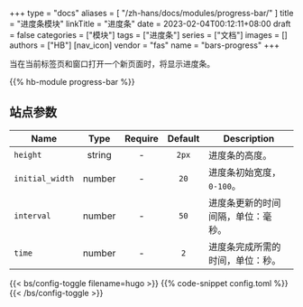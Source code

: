 +++
type = "docs"
aliases = [
  "/zh-hans/docs/modules/progress-bar/"
]
title = "进度条模块"
linkTitle = "进度条"
date = 2023-02-04T00:12:11+08:00
draft = false
categories = ["模块"]
tags = ["进度条"]
series = ["文档"]
images = []
authors = ["HB"]
[nav_icon]
vendor = "fas"
name = "bars-progress"
+++

当在当前标签页和窗口打开一个新页面时，将显示进度条。

<!--more-->

{{% hb-module progress-bar %}}

## 站点参数

| Name            |  Type  | Require | Default | Description                        |
| --------------- | :----: | :-----: | :-----: | ---------------------------------- |
| `height`        | string |    -    |  `2px`  | 进度条的高度。                     |
| `initial_width` | number |    -    |  `20`   | 进度条初始宽度，`0-100`。          |
| `interval`      | number |    -    |  `50`   | 进度条更新的时间间隔，单位：毫秒。 |
| `time`          | number |    -    |   `2`   | 进度条完成所需的时间，单位：秒。   |

{{< bs/config-toggle filename=hugo >}}
{{% code-snippet config.toml %}}
{{< /bs/config-toggle >}}
